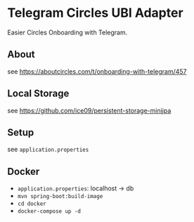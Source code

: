 # Telegram Circles UBI Adapter

Easier Circles Onboarding with Telegram.

## About

see https://aboutcircles.com/t/onboarding-with-telegram/457

## Local Storage

see https://github.com/ice09/persistent-storage-minijpa

## Setup

see `application.properties`

## Docker

* `application.properties`: localhost -> db 
* `mvn spring-boot:build-image`
* `cd docker`
* `docker-compose up -d`